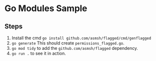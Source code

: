 # Go Modules Sample

## Steps

1. Install the cmd `go install github.com/asmsh/flagged/cmd/genflagged`
2. `go generate` This should create `permissions_flagged.go`.
3. `go mod tidy` to add the `github.com/asmsh/flagged` dependency.
4. `go run .` to see it in action.
